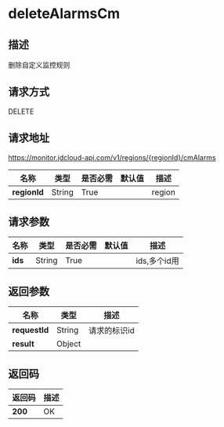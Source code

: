 # deleteAlarmsCm


## 描述
删除自定义监控规则

## 请求方式
DELETE

## 请求地址
https://monitor.jdcloud-api.com/v1/regions/{regionId}/cmAlarms

|名称|类型|是否必需|默认值|描述|
|---|---|---|---|---|
|**regionId**|String|True| |region|

## 请求参数
|名称|类型|是否必需|默认值|描述|
|---|---|---|---|---|
|**ids**|String|True| |ids,多个id用|分隔|


## 返回参数
|名称|类型|描述|
|---|---|---|
|**requestId**|String|请求的标识id|
|**result**|Object| |


## 返回码
|返回码|描述|
|---|---|
|**200**|OK|
